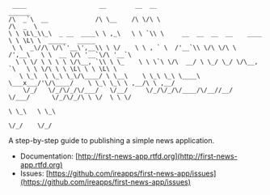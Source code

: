 <pre><code> ____                    __        __  __                                 ______                    
/\  _`\  __             /\ \__    /\ \/\ \                               /\  _  \                   
\ \ \L\_\\_\  _ __  ____\ \ ,_\   \ \ `\\ \     __  __  __  __    ____   \ \ \L\ \  _____   _____   
 \ \  _\//\ \/\`'__\',__\\ \ \/    \ \ , ` \  /'__`\\ \/\ \/\ \  /',__\   \ \  __ \/\ '__`\/\ '__`\ 
  \ \ \/ \ \ \ \ \/\__, `\\ \ \_    \ \ \`\ \/\  __/ \ \_/ \_/ \/\__, `\   \ \ \/\ \ \ \L\ \ \ \L\ \
   \ \_\  \ \_\ \_\/\____/ \ \__\    \ \_\ \_\ \____\ \___x___/'\/\____/    \ \_\ \_\ \ ,__/\ \ ,__/
    \/_/   \/_/\/_/\/___/   \/__/     \/_/\/_/\/____/\/__//__/   \/___/      \/_/\/_/\ \ \/  \ \ \/ 
                                                                                      \ \_\   \ \_\ 
                                                                                       \/_/    \/_/ 
</code></pre>

A step-by-step guide to publishing a simple news application.

* Documentation: [http://first-news-app.rtfd.org](http://first-news-app.rtfd.org)
* Issues: [https://github.com/ireapps/first-news-app/issues](https://github.com/ireapps/first-news-app/issues)
